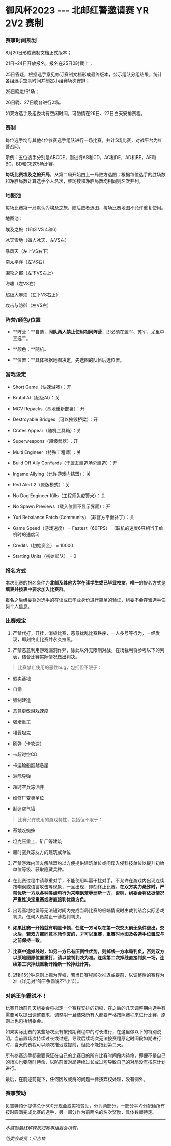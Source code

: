 御风杯2023 --- 北邮红警邀请赛 YR 2V2 赛制
=========================================

### 赛事时间规划

8月20日形成赛制文档正式版本；

21日\~24日开放报名，报名在25日0时截止；

25日答疑，根据选手意见修订赛制文档形成最终版本，公示组队分组结果，统计各组选手空余时间并制定小组赛场次安排；

25日晚进行1场；

26日晚、27日晚各进行2场。

如双方选手及组委均有空闲时间，可酌情在26日、27日白天安排赛程。

### 赛制

每位选手均与其他4位参赛选手组队进行一场比赛，共计5场比赛，对战平台为红警战网。

示例：五位选手分别是ABCDE，则进行AB和CD，AC和DE，AD和BE，AE和BC，BD和CE这5场比赛。

**每场比赛埃及之旅开局**，从第二局开始由上一局败方选图；根据每位选手的胜场数和净胜局数计算选手个人名次，胜场数和净胜局数均相同则名次并列。

### 地图池

每场比赛第一局默认为埃及之旅，随后败者选图，每场比赛地图不允许重复使用。

地图池：

埃及之旅（1和3 VS 4和6）

冰天雪地（四人冰天，左VS右）

暴风天（左上VS右下）

南太平洋（左VS右）

围攻之都（左下VS右上）

海啸（左VS右）

超级大麻烦（左下VS右上）

攻击与防御（左VS右）

### 阵营/颜色/位置

-   **阵营：**自选，**同队两人禁止使用相同阵营**，即必须在盟军、苏军、尤里中三选二。

-   **颜色：**随机。

-   **位置：**具体根据地图决定，先选图的队伍后选位置。

### 游戏设定

-   Short Game（快速游戏）：开

-   Brutal AI（超级AI）：关

-   MCV Repacks（基地重新部署）：开

-   Destroyable Bridges（可以摧毁桥梁）：开

-   Crates Appear（随机工具箱）：关

-   Superweapons（超级武器）：开

-   Multi Engineer（特殊工程师）：关

-   Build Off Ally ConYards（于盟友建造场旁建造）：开

-   Ingame Allying（允许游戏内结盟）：关

-   Red Alert 2（原版模式）：关

-   No Dog Engineer Kills（工程师免疫警犬）：关

-   No Spawn Previews（载入位置不显示界面）：开

-   Yuri Rebalance Patch (Community) （非官方平衡补丁）：关

-   Game Speed（游戏速度） = Fastest（60FPS）
    （联机的速度6只相当于单机时的速度5）

-   Credits（初始资金） = 10000

-   Starting Units（初始部队） = 0

### 报名方式

本次比赛的报名条件为**北邮及其他大学在读学生或已毕业校友**，**唯一**的报名方式是**填表并按表中要求加入比赛群**。

报名之后组委将对选手的在读或已毕业身份进行简单的验证，组委不会存留选手任何个人信息。

### 比赛规定

1.  严禁代打，开挂，消极比赛，恶意扰乱比赛秩序，一人多号等行为，一经发现，即刻终止比赛并永久拉黑。

2.  严禁恶意利用游戏漏洞作弊，除此以外无限制对战。在场裁判将参考以下的列表，结合比赛实际情况做出判决。

> 比赛禁止使用的恶性bug，包括但不限于：

-   假卖基地

-   自偷

-   强制建造

-   恶意更改游戏速度

-   强堵重工

-   堆叠坦克

-   刷弹（卡攻速）

-   卡超时空CD

-   卡运输船翻越悬崖

-   洲际导弹

-   超时空兵冻油井

-   维修厂变卖单位

-   制造空气墙

> 比赛允许使用的游戏特性，包括但不限于：

-   基地吃蜘蛛

-   坦克压重工、矿厂等建筑

-   超时空兵冻友方的建筑或单位

3.  严禁游戏内盟友解除盟约以方便提供建筑单位或间谍入侵科技单位以提升初始单位等级、获取隐藏兵种。

4.  在比赛过程中请尊重对手，不能使用叫嚣干扰对手，不允许在游戏内出现连续按嘲讽或语言攻击等现象，一旦出现，即刻终止比赛。**在双方实力悬殊时，严禁优势一方以各种类虐电行为来嘲讽羞辱弱势一方，否则，组委会将依据情况严重性决定重赛或者直接判优势方负。**

5.  出现高地地堡等无法短时间内完成当局比赛的极端情况时由裁判结合实际游戏判决，任何人员禁止干涉裁判判决。

6.  **如果比赛一开始就有明显卡顿，任意一方可以在第一次交火前无条件退出。交火后，若双方都同意本场作废的，才可以重赛，重赛时地图及各选手位置应与之前保持一致。**

7.  **比赛中途掉线时，如另一方已有压倒性优势，则掉线一方本局判负，否则双方以原地图原位置重打，请以裁判判决为准。连续第二次掉线直接判负一场，连续第三次掉线重新开始新一轮掉线计算。**

8.  迟到15分钟原则上视为弃权，若当日赛程顺次推迟或提前，以调整后的赛程为准（详见对"鸽王争霸说不"小节）。

### 对鸽王争霸说不！

比赛开始前几天组委会将拟定一个赛程安排的初稿，在之后的几天调整期内选手有需要可以提出调整要求，调整期一旦结束所有人都要严格按照赛程来进行比赛，原则上也包括组委会。

如果实际比赛的某些场次没有按预期赛程中的时长进行，在这里做以下的特别说明。当前置场次持续过长或过短，导致后续场次无法按赛程原定时间段如期进行时，当天的赛程可以顺次推迟或提前，但绝不能拖到第二天。

所有参赛选手都需要保证在自己的比赛日的所有比赛时间段内待命，即便不是自己的场次也要随时待命，以防前置对局持续过长或过短导致自己的对局没有按原计划进行。

最后，在前述前提下，任何因故或鸽的问题一律按弃权处理，没有例外。

### 赛事赞助

贝吉特预计提供总计500元现金或实物赞助，分为两部分，一部分平均分配给所有按时圆满完成比赛的选手，另一部分作为前两名的名次奖励，具体数额待定。

------------------------------------------------------------------------

*本赛制最终解释权归赛事组委会所有。*

*组委会成员：贝吉特*

